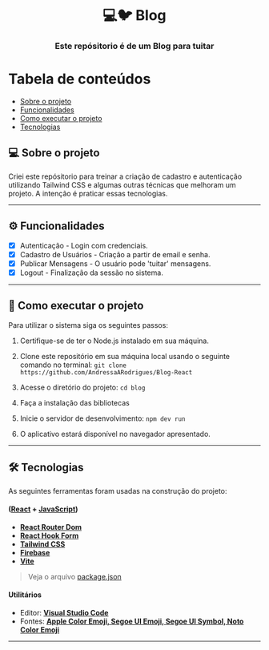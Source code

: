 <h1 align="center">
    💻🐦 Blog
</h1>

<h3 align="center">
   Este repósitorio é de um Blog para tuitar 
</h3>

Tabela de conteúdos
=================
<!--ts-->
   * [Sobre o projeto](#-sobre-o-projeto)
   * [Funcionalidades](#-funcionalidades)
   * [Como executar o projeto](#-como-executar-o-projeto)
   * [Tecnologias](#-tecnologias)
<!--te-->

## 💻 Sobre o projeto

Criei este repósitorio para treinar a criação de cadastro e autenticação utilizando Tailwind CSS e algumas outras técnicas que melhoram um projeto. A intenção é praticar essas tecnologias.

---

## ⚙️ Funcionalidades
- [x] Autenticação - Login com credenciais.
- [x] Cadastro de Usuários -  Criação a partir de email e senha.
- [x] Publicar Mensagens - O usuário pode 'tuitar' mensagens.
- [x] Logout - Finalização da sessão no sistema.

---

## 🚀 Como executar o projeto

Para utilizar o sistema siga os seguintes passos:

1. Certifique-se de ter o Node.js instalado em sua máquina.

2. Clone este repositório em sua máquina local usando o seguinte comando no terminal: `git clone https://github.com/AndressaARodrigues/Blog-React`

3. Acesse o diretório do projeto: `cd blog`

4. Faça a instalação das bibliotecas

5. Inicie o servidor de desenvolvimento: `npm dev run`

6. O aplicativo estará disponível no navegador apresentado.

---

## 🛠 Tecnologias

As seguintes ferramentas foram usadas na construção do projeto:

#### ([React](https://reactjs.org/)  +  [JavaScript](https://developer.mozilla.org/pt-BR/docs/Web/JavaScript))

-   **[React Router Dom](https://github.com/ReactTraining/react-router/tree/master/packages/react-router-dom)**
-   **[React Hook Form](https://react-hook-form.com/get-started)**
-   **[Tailwind CSS](https://tailwindcss.com/docs/installation)**
-   **[Firebase](https://firebase.google.com/?hl=pt)**
-   **[Vite](https://github.com/vitejs/vite-plugin-react/tree/main)**

> Veja o arquivo  [package.json](package.json)

#### **Utilitários**

-   Editor:  **[Visual Studio Code](https://code.visualstudio.com/)**  
-   Fontes:  **[Apple Color Emoji, Segoe UI Emoji, Segoe UI Symbol, Noto Color Emoji]()**
  
---

